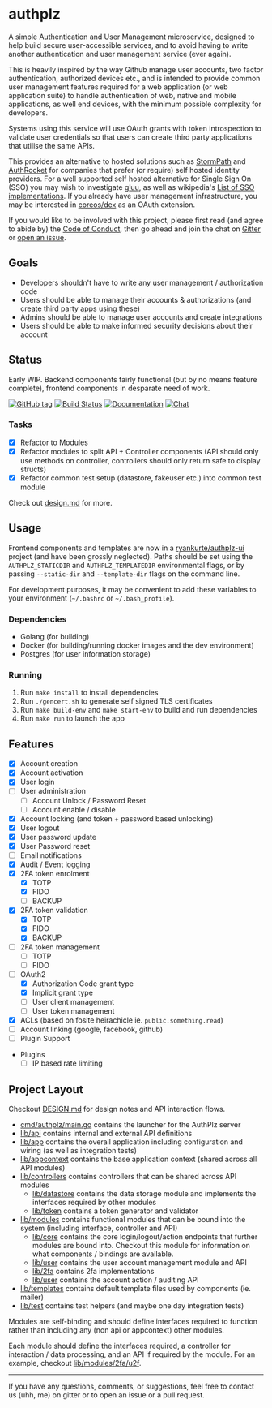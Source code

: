 # authplz

A simple Authentication and User Management microservice, designed to help build secure user-accessible services, and to avoid having to write another authentication and user management service (ever again).

This is heavily inspired by the way Github manage user accounts, two factor authentication, authorized devices etc., and is intended to provide common user management features required for a web application (or web application suite) to handle authentication of web, native and mobile applications, as well end devices, with the minimum possible complexity for developers.

Systems using this service will use OAuth grants with token introspection to validate user credentials so that users can create third party applications that utilise the same APIs.

This provides an alternative to hosted solutions such as [StormPath](https://stormpath.com/) and [AuthRocket](https://authrocket.com/) for companies that prefer (or require) self hosted identity providers. 
For a well supported self hosted alternative for Single Sign On (SSO) you may wish to investigate [gluu](https://www.gluu.org), as well as wikipedia's [List of SSO implementations](https://en.wikipedia.org/wiki/List_of_single_sign-on_implementations).
If you already have user management infrastructure, you may be interested in [coreos/dex](https://github.com/coreos/dex) as an OAuth extension.

If you would like to be involved with this project, please first read (and agree to abide by) the [Code of Conduct](https://github.com/ryankurte/authplz/blob/master/CONDUCT.md), then go ahead and join the chat on [Gitter](https://gitter.im/authplz/Lobby) or [open an issue](https://github.com/ryankurte/authplz/issues/new).

## Goals

- Developers shouldn't have to write any user management / authorization code
- Users should be able to manage their accounts & authorizations (and create third party apps using these)
- Admins should be able to manage user accounts and create integrations
- Users should be able to make informed security decisions about their account


## Status

Early WIP. Backend components fairly functional (but by no means feature complete), frontend components in desparate need of work.

[![GitHub tag](https://img.shields.io/github/tag/ryankurte/authplz.svg)](https://github.com/ryankurte/authplz)
[![Build Status](https://travis-ci.com/ryankurte/authplz.svg?token=s4CML2iJ2hd54vvqz5FP&branch=master)](https://travis-ci.com/ryankurte/authplz/branches)
[![Documentation](https://img.shields.io/badge/docs-godoc-blue.svg)](https://godoc.org/github.com/ryankurte/authplz)
[![Chat](https://img.shields.io/gitter/room/gitterHQ/gitter.svg)](https://gitter.im/authplz/Lobby)

### Tasks

- [X] Refactor to Modules
- [X] Refactor modules to split API + Controller components (API should only use methods on controller, controllers should only return safe to display structs)
- [X] Refactor common test setup (datastore, fakeuser etc.) into common test module

Check out [design.md](design.md) for more.

## Usage

Frontend components and templates are now in a [ryankurte/authplz-ui](https://github.com/ryankurte/authplz-ui) project (and have been grossly neglected). Paths should be set using the `AUTHPLZ_STATICDIR` and `AUTHPLZ_TEMPLATEDIR` environmental flags, or by passing `--static-dir` and `--template-dir` flags on the command line.

For development purposes, it may be convenient to add these variables to your environment (`~/.bashrc` or `~/.bash_profile`).

### Dependencies

- Golang (for building)
- Docker (for building/running docker images and the dev environment)
- Postgres (for user information storage)

### Running

1. Run `make install` to install dependencies
2. Run `./gencert.sh` to generate self signed TLS certificates
3. Run `make build-env` and `make start-env` to build and run dependencies
4. Run `make run` to launch the app

## Features

- [X] Account creation
- [X] Account activation
- [X] User login
- [ ] User administration
  - [ ] Account Unlock / Password Reset
  - [ ] Account enable / disable
- [X] Account locking (and token + password based unlocking)
- [X] User logout
- [X] User password update
- [X] User Password reset
- [ ] Email notifications
- [X] Audit / Event logging
- [X] 2FA token enrolment
  - [X] TOTP
  - [X] FIDO
  - [ ] BACKUP
- [X] 2FA token validation
  - [X] TOTP
  - [X] FIDO
  - [X] BACKUP
- [ ] 2FA token management
  - [ ] TOTP
  - [ ] FIDO
- [ ] OAuth2
  - [X] Authorization Code grant type
  - [X] Implicit grant type
  - [ ] User client management
  - [ ] User token management
- [X] ACLs (based on fosite heirachicle ie. `public.something.read`)
- [ ] Account linking (google, facebook, github)
- [ ] Plugin Support
- Plugins
  - [ ] IP based rate limiting

## Project Layout

Checkout [DESIGN.md](DESIGN.md) for design notes and API interaction flows.

- [cmd/authplz/main.go](cmd/authplz/main.go) contains the launcher for the AuthPlz server
- [lib/api](lib/api) contains internal and external API definitions
- [lib/app](lib/app) contains the overall application including configuration and wiring (as well as integration tests)
- [lib/appcontext](lib/appcontext) contains the base application context (shared across all API modules)
- [lib/controllers](lib/controllers) contains controllers that can be shared across API modules
  - [lib/datastore](lib/datastore) contains the data storage module and implements the interfaces required by other modules
  - [lib/token](lib/controllers/token) contains a token generator and validator
- [lib/modules](lib/modules) contains functional modules that can be bound into the system (including interface, controller and API)
  - [lib/core](lib/modules/core) contains the core login/logout/action endpoints that further modules are bound into. Checkout this module for information on what components / bindings are available.
  - [lib/user](lib/modules/user) contains the user account management module and API
  - [lib/2fa](lib/modules/2fa) contains 2fa implementations
  - [lib/user](lib/modules/audir) contains the account action / auditing API
- [lib/templates](lib/templates) contains default template files used by components (ie. mailer)
- [lib/test](lib/test) contains test helpers (and maybe one day integration tests)

Modules are self-binding and should define interfaces required to function rather than including any (non api or appcontext) other modules.

Each module should define the interfaces required, a controller for interaction / data processing, and an API if required by the module. For an example, checkout [lib/modules/2fa/u2f](lib/modules/2fa/u2f).


------

If you have any questions, comments, or suggestions, feel free to contact us (uhh, me) on gitter or to open an issue or a pull request.
